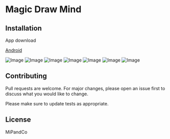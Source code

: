 # Magic Draw Mind

## Installation

App download

[Android](https://play.google.com/store/apps/details?id=com.mipandco.magicdrawmind)

![Image](Capturas/0.png)
![Image](Capturas/1.png)
![Image](Capturas/2.png)
![Image](Capturas/3.png)
![Image](Capturas/4.png)
![Image](Capturas/5.png)
![Image](Capturas/6.png)

## Contributing
Pull requests are welcome. For major changes, please open an issue first to discuss what you would like to change.

Please make sure to update tests as appropriate.

## License
MiPandCo
